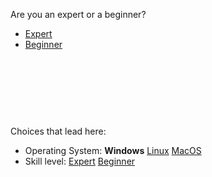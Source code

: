 Are you an expert or a beginner?



- [Expert](start3_aa.md)
- [Beginner](start3_ab.md)



<br><br><br>
------
Choices that lead here:
- Operating System: **Windows** [Linux](start2_b.md) [MacOS](start2_c.md)
- Skill level: [Expert](start2_a.md) [Beginner](start2_a.md)
